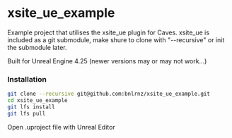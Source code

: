 # xsite_ue_example
Example project that utilises the xsite_ue plugin for Caves. xsite_ue is included as a git submodule, make shure to clone with "--recursive" or init the submodule later.

Built for Unreal Engine 4.25 (newer versions may or may not work...)

### Installation

```Bash
git clone --recursive git@github.com:bnlrnz/xsite_ue_example.git
cd xsite_ue_example
git lfs install
git lfs pull
```
Open .uproject file with Unreal Editor
